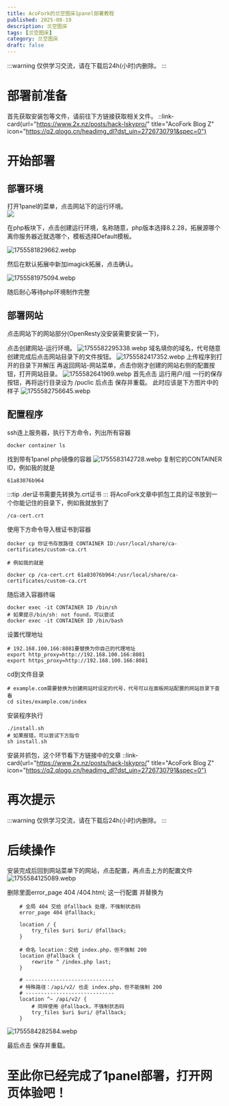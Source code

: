 ```yaml
---
title: AcoFork的兰空图床1panel部署教程
published: 2025-08-19
description: 兰空图床
tags: [兰空图床]
category: 兰空图床
draft: false
---
```

:::warning
仅供学习交流，请在下载后24h(小时)内删除。
:::

# 部署前准备

首先获取安装包等文件，请前往下方链接获取相关文件。
::link-card{url="https://www.2x.nz/posts/hack-lskypro/" title="AcoFork Blog Z" icon="https://q2.qlogo.cn/headimg_dl?dst_uin=2726730791&spec=0"}

# 开始部署

## 部署环境
打开1panel的菜单，点击网站下的运行环境。<br/>
![](https://cdn.fis.ink/cdn/2025/08/19/68a40cd7362d5.webp)

在php板块下，点击创建运行环境，名称随意，php版本选择8.2.28，拓展源哪个离你服务器近就选哪个，模板选择Default模板。

![1755581829662.webp](https://cdn.fis.ink/cdn/2025/08/19/68a40d8835496.webp)

然后在默认拓展中新加imagick拓展，点击确认。

![1755581975094.webp](https://cdn.fis.ink/cdn/2025/08/19/68a40e18e1134.webp)

随后耐心等待php环境制作完整

## 部署网站

点击网站下的网站部分(OpenResty没安装需要安装一下)，

点击创建网站-运行环境。
![1755582295338.webp](https://cdn.fis.ink/cdn/2025/08/19/68a40f5a3b975.webp)
域名填你的域名，代号随意
创建完成后点击网站目录下的文件按钮。
![1755582417352.webp](https://cdn.fis.ink/cdn/2025/08/19/68a40fd33499a.webp)
上传程序到打开的目录下并解压
再返回网站-网站菜单，点击你刚才创建的网站右侧的配置按钮，打开网站目录。
![1755582641969.webp](https://cdn.fis.ink/cdn/2025/08/19/68a410b4e3d72.webp)
首先点击 运行用户/组 一行的保存按钮，再将运行目录设为 /puclic 后点击 保存并重载。
此时应该是下方图片中的样子
![1755582756645.webp](https://cdn.fis.ink/cdn/2025/08/19/68a41127cf8a0.webp)
## 配置程序
ssh连上服务器，执行下方命令，列出所有容器
```
docker container ls
```
找到带有1panel php镜像的容器
![1755583142728.webp](https://cdn.fis.ink/cdn/2025/08/19/68a412a7da185.webp)
复制它的CONTAINER ID，例如我的就是
```
61a83076b964
```
:::tip
.der证书需要先转换为.crt证书
:::
将AcoFork文章中抓包工具的证书放到一个你能记住的目录下，例如我就放到了
```
/ca-cert.crt
```
使用下方命令导入根证书到容器
```
docker cp 你证书存放路径 CONTAINER ID:/usr/local/share/ca-certificates/custom-ca.crt

# 例如我的就是

docker cp /ca-cert.crt 61a83076b964:/usr/local/share/ca-certificates/custom-ca.crt
```

随后进入容器终端
```
docker exec -it CONTAINER ID /bin/sh
# 如果提示/bin/sh: not found，可以尝试
docker exec -it CONTAINER ID /bin/bash
```

设置代理地址
```
# 192.168.100.166:8081要替换为你自己的代理地址
export http_proxy=http://192.168.100.166:8081
export https_proxy=http://192.168.100.166:8081
```

cd到文件目录
```
# example.com需要替换为创建网站时设定的代号，代号可以在面板网站配置的网站目录下查看
cd sites/example.com/index
```
安装程序执行
```
./install.sh
# 如果报错，可以尝试下方指令
sh install.sh
```

安装并抓包，这个环节看下方链接中的文章
::link-card{url="https://www.2x.nz/posts/hack-lskypro/" title="AcoFork Blog Z" icon="https://q2.qlogo.cn/headimg_dl?dst_uin=2726730791&spec=0"}

# 再次提示
:::warning
仅供学习交流，请在下载后24h(小时)内删除。
:::

# 后续操作

安装完成后回到网站菜单下的网站，点击配置，再点击上方的配置文件
![1755584125089.webp](https://cdn.fis.ink/cdn/2025/08/19/68a4167ee7e9d.webp)

删除里面error_page 404 /404.html; 这一行配置
并替换为
```
    # 全局 404 交给 @fallback 处理，不强制状态码
    error_page 404 @fallback;

    location / {
        try_files $uri $uri/ @fallback;
    }

    # 命名 location：交给 index.php，但不强制 200
    location @fallback {
        rewrite ^ /index.php last;
    }

    # -----------------------------
    # 特殊路径：/api/v2/ 也走 index.php，但不能强制 200
    # -----------------------------
    location ^~ /api/v2/ {
        # 同样使用 @fallback，不强制状态码
        try_files $uri $uri/ @fallback;
    }
```

![1755584282584.webp](https://cdn.fis.ink/cdn/2025/08/19/68a4171ce03c4.webp)

最后点击 保存并重载。

# 至此你已经完成了1panel部署，打开网页体验吧！